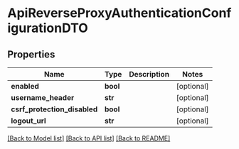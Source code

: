 # ApiReverseProxyAuthenticationConfigurationDTO

## Properties
Name | Type | Description | Notes
------------ | ------------- | ------------- | -------------
**enabled** | **bool** |  | [optional] 
**username_header** | **str** |  | [optional] 
**csrf_protection_disabled** | **bool** |  | [optional] 
**logout_url** | **str** |  | [optional] 

[[Back to Model list]](../README.md#documentation-for-models) [[Back to API list]](../README.md#documentation-for-api-endpoints) [[Back to README]](../README.md)

